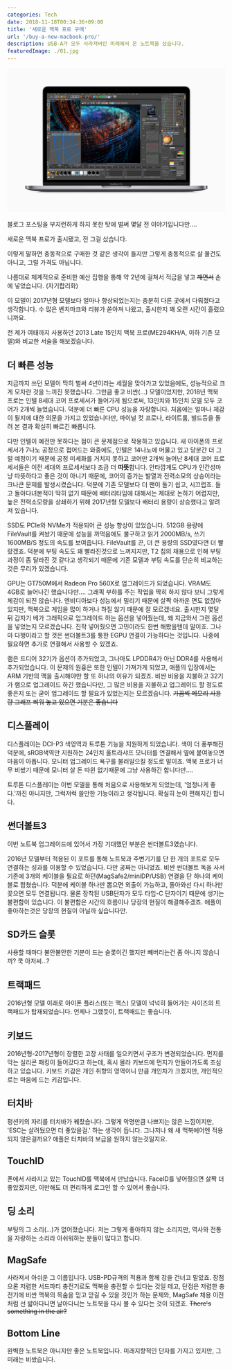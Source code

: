 ```yaml
---
categories: Tech
date: 2018-11-18T00:34:36+09:00
title: '새로운 맥북 프로 구매'
url: '/buy-a-new-macbook-pro/'
description: USB-A가 모두 사라져버린 미래에서 온 노트북을 샀습니다.
featuredImage: ./01.jpg
---
```


![2018년형 맥북 프로](01.jpg)

블로그 포스팅을 부지런하게 하지 못한 탓에 벌써 몇달 전 이야기입니다만....

새로운 맥북 프로가 출시됐고, 전 그걸 샀습니다.

이렇게 말하면 충동적으로 구매한 것 같은 생각이 들지만 그렇게 충동적으로 살 물건도 아니고, 그럴 가격도 아닙니다.

나름대로 체계적으로 준비한 예산 집행을 통해 약 2년에 걸쳐서 적금을 넣고 ~~깨면서~~ 손에 넣었습니다. (자기합리화)

이 모델이 2017년형 모델보다 얼마나 향상되었는지는 충분히 다른 곳에서 다뤄졌다고 생각합니다. 수 많은 벤치마크와 리뷰가 쏟아져 나왔고, 출시한지 꽤 오랜 시간이 흘렀으니까요.

전 제가 여태까지 사용하던 2013 Late 15인치 맥북 프로(ME294KH/A, 이하 기존 모델)와 비교한 서술을 해보겠습니다.

## 더 빠른 성능

지금까지 쓰던 모델이 딱히 벌써 4년이라는 세월을 맞아가고 있었음에도, 성능적으로 크게 모자란 것을 느끼진 못했습니다. 그만큼 좋고 비싼(...) 모델이었지만, 2018년 맥북 프로는 인텔 8세대 코어 프로세서가 들어가게 됨으로써, 13인치와 15인치 모델 모두 코어가 2개씩 늘었습니다. 덕분에 더 빠른 CPU 성능을 자랑합니다. 처음에는 얼마나 체감이 될지에 대한 의문을 가지고 있었습니다만, 파이널 컷 프로나, 라이트룸, 빌드등을 돌려 본 결과 확실히 빠르긴 빠릅니다.

다만 인텔이 예전만 못하다는 점이 큰 문제점으로 작용하고 있습니다. 새 아이폰의 프로세서가 7나노 공정으로 접어드는 와중에도, 인텔은 14나노에 머물고 있고 당분간 더 그럴 예정이기 때문에 공정 미세화를 거치지 못하고 코어만 2개씩 늘어난 8세대 코어 프로세서들은 이전 세대의 프로세서보다 조금 더 **따뜻**합니다. 안타깝게도 CPU가 인간성마냥 따뜻하다고 좋은 것이 아니기 때문에, 코어의 증가는 발열과 전력소모의 상승이라는 크나큰 문제를 발생시켰습니다. 덕분에 기존 모델보다 더 팬이 돌기 쉽고, 시끄럽죠. 들고 돌아다녀본적이 딱히 없기 때문에 배터리타임에 대해서는 제대로 논하기 어렵지만, 높은 전력소모량을 상쇄하기 위해 2017년형 모델보다 배터리 용량이 상승했다고 알려져 있습니다.

SSD도 PCIe와 NVMe가 적용되어 큰 성능 향상이 있었습니다. 512GB 용량에 FileVault를 켜놨기 때문에 성능을 까먹음에도 불구하고 읽기 2000MB/s, 쓰기 1600MB/S 정도의 속도를 보여줍니다. FileVault를 끈, 더 큰 용량의 SSD였다면 더 빨랐겠죠. 덕분에 부팅 속도도 꽤 빨라진것으로 느껴지지만, T2 칩의 채용으로 인해 부팅 과정이 좀 달라진 것 같다고 생각되기 때문에 기존 모델과 부팅 속도를 단순히 비교하는 것은 무리가 있겠습니다.

GPU는 GT750M에서 Radeon Pro 560X로 업그레이드가 되었습니다. VRAM도 4GB로 늘어나긴 했습니다만.... 그래픽 부하를 주는 작업을 딱히 하지 않다 보니 그렇게 체감이 되진 않습니다. 엔비디아보다 성능에서 밀리기 때문에 살짝 아까운 면도 없잖아 있지만, 맥북으로 게임을 많이 하거나 하질 않기 때문에 잘 모르겠네요. 출시한지 몇달 뒤 갑자기 베가 그래픽으로 업그레이드 하는 옵션을 넣어줬는데, 왜 지금와서 그런 옵션을 넣었는지 모르겠습니다. 진작 넣어줬으면 고민이라도 한번 해봤을텐데 말이죠. 그나마 다행이라고 할 것은 썬더볼트3를 통한 EGPU 연결이 가능하다는 것입니다. 나중에 필요하면 추가로 연결해서 사용할 수 있겠죠.

램은 드디어 32기가 옵션이 추가되었고, 그나마도 LPDDR4가 아닌 DDR4를 사용해서 추가되었습니다. 이 문제의 원흉은 또한 인텔이 가져가게 되었고, 애플의 입장에서는 ARM 기반의 맥을 출시해야만 할 또 하나의 이유가 되겠죠. 비싼 비용을 지불하고 32기가 램으로 업그레이드 하긴 했습니다만, 그 많은 비용을 지불하고 업그레이드 할 정도로 좋은지 또는 굳이 업그레이드 할 필요가 있었는지는 모르겠습니다. ~~가끔씩 메모리 사용량 그래프 띄워 놓고 있으면 기분은 좋습니다~~

## 디스플레이

디스플레이는 DCI-P3 색영역과 트루톤 기능을 지원하게 되었습니다. 색이 더 풍부해진 덕분에, sRGB색역만 지원하는 24인치 울트라샤프 모니터를 연결해서 옆에 붙여놓으면 마음이 아픕니다. 모니터 업그레이드 욕구를 불러일으킬 정도로 말이죠. 맥북 프로가 너무 비쌌기 때문에 모니터 살 돈 따윈 없기때문에 그냥 사용하긴 합니다만....

트루톤 디스플레이는 이번 모델을 통해 처음으로 사용해보게 되었는데, '엄청나게 좋다.'까진 아니지만, 그럭저럭 쓸만한 기능이라고 생각됩니다. 확실히 눈이 편해지긴 합니다.

## 썬더볼트3

이번 노트북 업그레이드에 있어서 가장 기대했던 부분은 썬더볼트3였습니다.

2016년 모델부터 적용된 이 포트를 통해 노트북과 주변기기를 단 한 개의 포트로 모두 연결하는 성과를 이용할 수 있었습니다. 다만 공짜는 아니었죠. 비싼 썬더볼트 독을 사서 기존에 3개의 케이블을 필요로 하던(MagSafe2/miniDP/USB) 연결을 단 하나의 케이블로 합쳤습니다. 덕분에 케이블 하나만 뽑으면 외출이 가능하고, 돌아와선 다시 하나만 꽂으면 모두 연결됩니다. 물론 장착된 USB단자가 모두 타입-C 단자이기 때문에 생기는 불편함이 있습니다. 이 불편함은 시간의 흐름이나 당장의 현질이 해결해주겠죠. 애플이 좋아하는것은 당장의 현질이 아닐까 싶습니다만.

## SD카드 슬롯

사용할 때마다 불안불안한 기분이 드는 슬롯이긴 했지만 빼버리는건 좀 아니지 않습니까? 쿡 아저씨...?

## 트랙패드

2016년형 모델 이래로 아이폰 플러스(또는 맥스) 모델이 넉넉히 들어가는 사이즈의 트랙패드가 탑재되었습니다. 언제나 그랬듯이, 트랙패드는 좋습니다.

## 키보드

2016년형-2017년형이 장렬한 고장 사태를 일으키면서 구조가 변경되었습니다. 먼지를 막는 실리콘 패킹이 들어갔다고 하는데, 혹시 몰라 키보드에 먼지가 안들어가도록 조심하고 있습니다. 키보드 키감은 개인 취향의 영역이니 만큼 개인차가 크겠지만, 개인적으로는 마음에 드는 키감입니다.

## 터치바

펑션키의 자리를 터치바가 꿰찼습니다. 그렇게 악명만큼 나쁘지는 않은 느낌이지만, 'ESC는 살려뒀으면 더 좋았을걸.' 하는 생각이 듭니다. 그나저나 왜 새 맥북에어엔 적용되지 않은걸까요? 애플은 터치바의 보급을 원하지 않는것일지요.

## TouchID

폰에서 사라지고 있는 TouchID를 맥북에서 만났습니다. FaceID를 넣어줬으면 살짝 더 좋았겠지만, 이만해도 더 편리하게 로그인 할 수 있어서 좋습니다.

## 딩 소리

부팅의 그 소리(...)가 없어졌습니다. 저는 그렇게 좋아하지 않는 소리지만, 역사와 전통을 자랑하는 소리라 아쉬워하는 분들이 많다고 합니다.

## MagSafe

사라져서 아쉬운 그 이름입니다. USB-PD규격의 적용과 함께 강을 건너고 말았죠. 장점으론 저렴한 서드파티 충전기로도 맥북을 충전할 수 있다는 것일 테고, 단점은 저렴한 충전기에 비싼 맥북의 목숨을 믿고 맏길 수 있을 것인가 하는 문제와, MagSafe 채용 이전처럼 선 밟아다니면 날아다니는 노트북을 다시 볼 수 있다는 것이 되겠죠. ~~There's something in the air?~~

## Bottom Line

완벽한 노트북은 아니지만 좋은 노트북입니다. 미래지향적인 단자를 가지고 있지만, 그 미래는 비쌌습니다.
